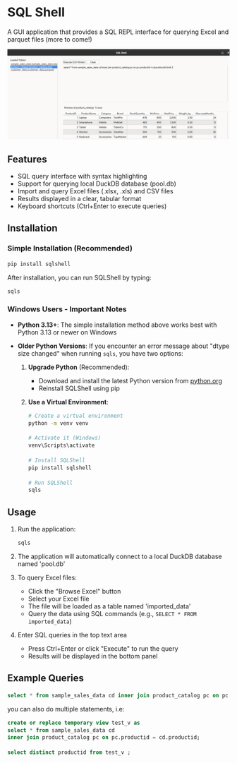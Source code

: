 # SQL Shell

A GUI application that provides a SQL REPL interface for querying Excel and parquet files (more to come!)


![SQLShell Interface](sqlshell_demo.png)

## Features

- SQL query interface with syntax highlighting
- Support for querying local DuckDB database (pool.db)
- Import and query Excel files (.xlsx, .xls) and CSV files
- Results displayed in a clear, tabular format
- Keyboard shortcuts (Ctrl+Enter to execute queries)

## Installation

### Simple Installation (Recommended)
```bash
pip install sqlshell
```

After installation, you can run SQLShell by typing:
```bash
sqls
```

### Windows Users - Important Notes

- **Python 3.13+**: The simple installation method above works best with Python 3.13 or newer on Windows
- **Older Python Versions**: If you encounter an error message about "dtype size changed" when running `sqls`, you have two options:

  1. **Upgrade Python** (Recommended):
     - Download and install the latest Python version from [python.org](https://www.python.org/downloads/)
     - Reinstall SQLShell using pip

  2. **Use a Virtual Environment**:
     ```bash
     # Create a virtual environment
     python -m venv venv
     
     # Activate it (Windows)
     venv\Scripts\activate
     
     # Install SQLShell
     pip install sqlshell
     
     # Run SQLShell
     sqls
     ```

## Usage

1. Run the application:
   ```bash
   sqls
   ```

2. The application will automatically connect to a local DuckDB database named 'pool.db'

3. To query Excel files:
   - Click the "Browse Excel" button
   - Select your Excel file
   - The file will be loaded as a table named 'imported_data'
   - Query the data using SQL commands (e.g., `SELECT * FROM imported_data`)

4. Enter SQL queries in the top text area
   - Press Ctrl+Enter or click "Execute" to run the query
   - Results will be displayed in the bottom panel

## Example Queries

```sql
select * from sample_sales_data cd inner join product_catalog pc on pc.productid = cd.productid limit 3
```

you can also do multiple statements, i.e:

```sql
create or replace temporary view test_v as 
select * from sample_sales_data cd
inner join product_catalog pc on pc.productid = cd.productid;

select distinct productid from test_v ;
```